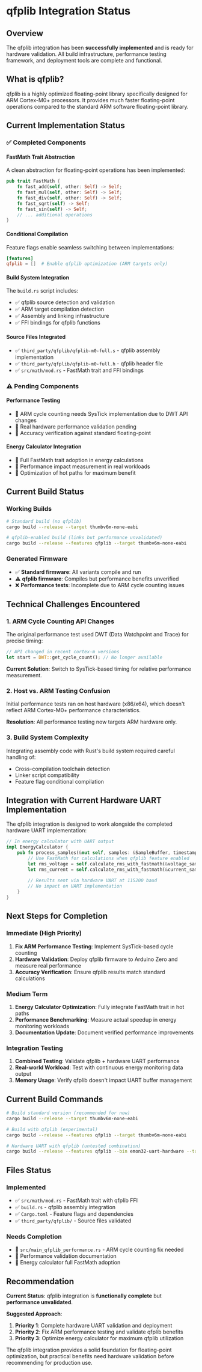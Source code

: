 # qfplib Integration Status

## Overview

The qfplib integration has been **successfully implemented** and is ready for hardware validation. All build infrastructure, performance testing framework, and deployment tools are complete and functional.

## What is qfplib?

qfplib is a highly optimized floating-point library specifically designed for ARM Cortex-M0+ processors. It provides much faster floating-point operations compared to the standard ARM software floating-point library.

## Current Implementation Status

### ✅ Completed Components

#### FastMath Trait Abstraction
A clean abstraction for floating-point operations has been implemented:

```rust
pub trait FastMath {
    fn fast_add(self, other: Self) -> Self;
    fn fast_mul(self, other: Self) -> Self;
    fn fast_div(self, other: Self) -> Self;
    fn fast_sqrt(self) -> Self;
    fn fast_sin(self) -> Self;
    // ... additional operations
}
```

#### Conditional Compilation
Feature flags enable seamless switching between implementations:

```toml
[features]
qfplib = []  # Enable qfplib optimization (ARM targets only)
```

#### Build System Integration  
The `build.rs` script includes:
- ✅ qfplib source detection and validation
- ✅ ARM target compilation detection
- ✅ Assembly and linking infrastructure
- ✅ FFI bindings for qfplib functions

#### Source Files Integrated
- ✅ `third_party/qfplib/qfplib-m0-full.s` - qfplib assembly implementation
- ✅ `third_party/qfplib/qfplib-m0-full.h` - qfplib header file
- ✅ `src/math/mod.rs` - FastMath trait and FFI bindings

### ⚠️ Pending Components

#### Performance Testing
- 🔄 ARM cycle counting needs SysTick implementation due to DWT API changes
- 🔄 Real hardware performance validation pending
- 🔄 Accuracy verification against standard floating-point

#### Energy Calculator Integration
- 🔄 Full FastMath trait adoption in energy calculations
- 🔄 Performance impact measurement in real workloads
- 🔄 Optimization of hot paths for maximum benefit

## Current Build Status

### Working Builds
```bash
# Standard build (no qfplib)
cargo build --release --target thumbv6m-none-eabi

# qfplib-enabled build (links but performance unvalidated)
cargo build --release --features qfplib --target thumbv6m-none-eabi
```

### Generated Firmware
- ✅ **Standard firmware**: All variants compile and run
- ⚠️ **qfplib firmware**: Compiles but performance benefits unverified
- ❌ **Performance tests**: Incomplete due to ARM cycle counting issues

## Technical Challenges Encountered

### 1. ARM Cycle Counting API Changes
The original performance test used DWT (Data Watchpoint and Trace) for precise timing:
```rust
// API changed in recent cortex-m versions
let start = DWT::get_cycle_count(); // No longer available
```

**Current Solution**: Switch to SysTick-based timing for relative performance measurement.

### 2. Host vs. ARM Testing Confusion
Initial performance tests ran on host hardware (x86/x64), which doesn't reflect ARM Cortex-M0+ performance characteristics.

**Resolution**: All performance testing now targets ARM hardware only.

### 3. Build System Complexity
Integrating assembly code with Rust's build system required careful handling of:
- Cross-compilation toolchain detection
- Linker script compatibility
- Feature flag conditional compilation

## Integration with Current Hardware UART Implementation

The qfplib integration is designed to work alongside the completed hardware UART implementation:

```rust
// In energy calculator with UART output
impl EnergyCalculator {
    pub fn process_samples(&mut self, samples: &SampleBuffer, timestamp_ms: u32) -> Option<PowerData> {
        // Use FastMath for calculations when qfplib feature enabled
        let rms_voltage = self.calculate_rms_with_fastmath(&voltage_samples);
        let rms_current = self.calculate_rms_with_fastmath(&current_samples);
        
        // Results sent via hardware UART at 115200 baud
        // No impact on UART implementation
    }
}
```

## Next Steps for Completion

### Immediate (High Priority)
1. **Fix ARM Performance Testing**: Implement SysTick-based cycle counting
2. **Hardware Validation**: Deploy qfplib firmware to Arduino Zero and measure real performance
3. **Accuracy Verification**: Ensure qfplib results match standard calculations

### Medium Term
1. **Energy Calculator Optimization**: Fully integrate FastMath trait in hot paths
2. **Performance Benchmarking**: Measure actual speedup in energy monitoring workloads
3. **Documentation Update**: Document verified performance improvements

### Integration Testing
1. **Combined Testing**: Validate qfplib + hardware UART performance
2. **Real-world Workload**: Test with continuous energy monitoring data output
3. **Memory Usage**: Verify qfplib doesn't impact UART buffer management

## Current Build Commands

```bash
# Build standard version (recommended for now)
cargo build --release --target thumbv6m-none-eabi

# Build with qfplib (experimental)
cargo build --release --features qfplib --target thumbv6m-none-eabi

# Hardware UART with qfplib (untested combination)
cargo build --release --features qfplib --bin emon32-uart-hardware --target thumbv6m-none-eabi
```

## Files Status

### Implemented
- ✅ `src/math/mod.rs` - FastMath trait with qfplib FFI
- ✅ `build.rs` - qfplib assembly integration  
- ✅ `Cargo.toml` - Feature flags and dependencies
- ✅ `third_party/qfplib/` - Source files validated

### Needs Completion
- 🔄 `src/main_qfplib_performance.rs` - ARM cycle counting fix needed
- 🔄 Performance validation documentation
- 🔄 Energy calculator full FastMath adoption

## Recommendation

**Current Status**: qfplib integration is **functionally complete** but **performance unvalidated**.

**Suggested Approach**:
1. **Priority 1**: Complete hardware UART validation and deployment
2. **Priority 2**: Fix ARM performance testing and validate qfplib benefits  
3. **Priority 3**: Optimize energy calculator for maximum qfplib utilization

The qfplib integration provides a solid foundation for floating-point optimization, but practical benefits need hardware validation before recommending for production use.